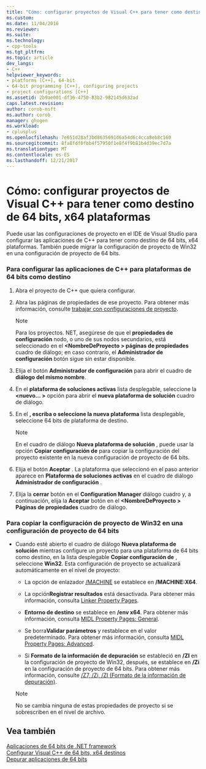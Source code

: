 ```yaml
---
title: "Cómo: configurar proyectos de Visual C++ para tener como destino de 64 bits, x64 plataformas | Documentos de Microsoft"
ms.custom: 
ms.date: 11/04/2016
ms.reviewer: 
ms.suite: 
ms.technology:
- cpp-tools
ms.tgt_pltfrm: 
ms.topic: article
dev_langs:
- C++
helpviewer_keywords:
- platforms [C++], 64-bit
- 64-bit programming [C++], configuring projects
- project configurations [C++]
ms.assetid: 2b9ae001-df36-4750-83b2-982145d632ad
caps.latest.revision: 
author: corob-msft
ms.author: corob
manager: ghogen
ms.workload:
- cplusplus
ms.openlocfilehash: 7e651d28af3bd8635691d6a54d6c4cca8eb8c160
ms.sourcegitcommit: 8fa8fdf0fbb4f57950f1e8f4f9b81b4d39ec7d7a
ms.translationtype: MT
ms.contentlocale: es-ES
ms.lasthandoff: 12/21/2017
---
```

# <a name="how-to-configure-visual-c-projects-to-target-64-bit-x64-platforms"></a>Cómo: configurar proyectos de Visual C++ para tener como destino de 64 bits, x64 plataformas

Puede usar las configuraciones de proyecto en el IDE de Visual Studio para configurar las aplicaciones de C++ para tener como destino de 64 bits, x64 plataformas. También puede migrar la configuración de proyecto de Win32 en una configuración de proyecto de 64 bits.  
  
### <a name="to-set-up-c-applications-to-target-64-bit-platforms"></a>Para configurar las aplicaciones de C++ para plataformas de 64 bits como destino  
  
1.  Abra el proyecto de C++ que quiera configurar.  
  
2.  Abra las páginas de propiedades de ese proyecto. Para obtener más información, consulte [trabajar con configuraciones de proyecto](../ide/working-with-project-properties.md).  
  
    > [!NOTE]
    >  Para los proyectos. NET, asegúrese de que el **propiedades de configuración** nodo, o uno de sus nodos secundarios, está seleccionado en el  **\<NombreDeProyecto > páginas de propiedades** cuadro de diálogo; en caso contrario, el  **Administrador de configuración** botón sigue sin estar disponible.  
  
3.  Elija el botón **Administrador de configuración** para abrir el cuadro de **diálogo del mismo nombre**.  
  
4.  En el **plataforma de soluciones activas** lista desplegable, seleccione la  **\<nuevo... >** opción para abrir el **nueva plataforma de solución** cuadro de diálogo.  
  
5.  En el **, escriba o seleccione la nueva plataforma** lista desplegable, seleccione 64 bits de plataforma de destino.  
  
    > [!NOTE]
    >  En el cuadro de diálogo **Nueva plataforma de solución** , puede usar la opción **Copiar configuración de** para copiar la configuración del proyecto existente en la nueva configuración de proyecto de 64 bits.  
  
6.  Elija el botón **Aceptar** . La plataforma que seleccionó en el paso anterior aparece en **Plataforma de soluciones activas** en el cuadro de diálogo **Administrador de configuración** .  
  
7.  Elija la **cerrar** botón en el **Configuration Manager** diálogo cuadro y, a continuación, elija la **Aceptar** botón en el  **\<NombreDeProyecto > Páginas de propiedades** cuadro de diálogo.  
  
### <a name="to-copy-win32-project-settings-into-a-64-bit-project-configuration"></a>Para copiar la configuración de proyecto de Win32 en una configuración de proyecto de 64 bits  
  
-   Cuando esté abierto el cuadro de diálogo **Nueva plataforma de solución** mientras configure un proyecto para una plataforma de 64 bits como destino, en la lista desplegable **Copiar configuración de** , seleccione **Win32**. Esta configuración de proyecto se actualizará automáticamente en el nivel de proyecto:  
  
    -   La opción de enlazador [/MACHINE](../build/reference/machine-specify-target-platform.md) se establece en **/MACHINE:X64**.  
  
    -   La opción**Registrar resultados** está desactivada. Para obtener más información, consulta [Linker Property Pages](../ide/linker-property-pages.md).  
  
    -   **Entorno de destino** se establece en **/env x64**. Para obtener más información, consulta [MIDL Property Pages: General](../ide/midl-property-pages-general.md).  
  
    -   Se borra**Validar parámetros** y restablece en el valor predeterminado. Para obtener más información, consulta [MIDL Property Pages: Advanced](../ide/midl-property-pages-advanced.md).  
  
    -   Si **Formato de la información de depuración** se estableció en **/ZI** en la configuración de proyecto de Win32, después, se establece en **/Zi** en la configuración de proyecto de 64 bits. Para obtener más información, consulte [/Z7, /Zi, /ZI (Formato de la información de depuración)](../build/reference/z7-zi-zi-debug-information-format.md).  
  
    > [!NOTE]
    >  No se cambia ninguna de estas propiedades de proyecto si se sobrescriben en el nivel de archivo.  
  
## <a name="see-also"></a>Vea también  

[Aplicaciones de 64 bits de .NET framework](/dotnet/framework/64-bit-apps)   
[Configurar Visual C++ de 64 bits, x64 destinos](../build/configuring-programs-for-64-bit-visual-cpp.md)   
[Depurar aplicaciones de 64 bits](/visualstudio/debugger/debug-64-bit-applications)